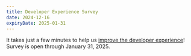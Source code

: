 ```yaml
---
title: Developer Experience Survey
date: 2024-12-16
expiryDate: 2025-01-31
---
```


<i class="fas fa-bullhorn"></i> It takes just a few minutes to help us [improve the developer experience](https://docs.google.com/forms/d/1orPz5ayzosFrgYRm3-y90UMrt2ZjvIBKMDL_a2E3Fq8/viewform?ts=67575cca&edit_requested=true)!
Survey is open through January 31, 2025.
